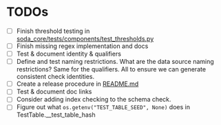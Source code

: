 # TODOs

* [ ] Finish threshold testing  in [soda_core/tests/components/test_thresholds.py](soda-core/tests/soda_core/tests/components/test_thresholds.py)
* [ ] Finish missing regex implementation and docs
* [ ] Test & document identity & qualifiers
* [ ] Define and test naming restrictions. What are the data source naming restrictions?  Same for the qualifiers.  All to ensure we can generate consistent check identities.
* [ ] Create a release procedure in [README.md](README.md#creating-a-new-release)
* [ ] Test & document doc links
* [ ] Consider adding index checking to the schema check.
* [ ] Figure out what `os.getenv("TEST_TABLE_SEED", None)` does in TestTable.__test_table_hash
